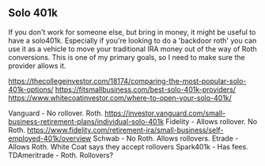 ## Solo 401k

If you don't work for someone else, but bring in money, it might be useful to have a solo401k.  Especially if you're looking to do a 'backdoor roth' you can use it as a vehicle to move your traditional IRA money out of the way of Roth conversions.  This is one of my primary goals, so I need to make sure the provider allows it.

https://thecollegeinvestor.com/18174/comparing-the-most-popular-solo-401k-options/
https://fitsmallbusiness.com/best-solo-401k-providers/
https://www.whitecoatinvestor.com/where-to-open-your-solo-401k/

Vanguard - No rollover. Roth.  https://investor.vanguard.com/small-business-retirement-plans/individual-solo-401k
Fidelity - Allows rollover.  No Roth.  https://www.fidelity.com/retirement-ira/small-business/self-employed-401k/overview
Schwab - No Roth.  Allows rollovers.
Etrade - Allows Roth.  White Coat says they accept rollovers
Spark401k - Has fees.
TDAmeritrade - Roth.  Rollovers?






